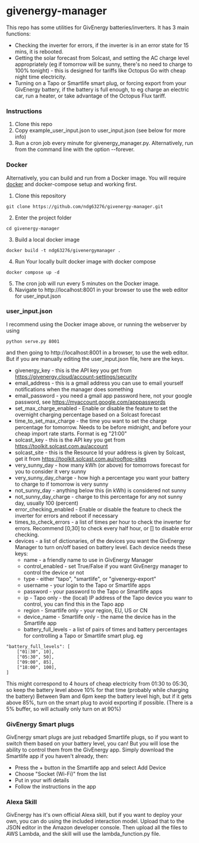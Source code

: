 # givenergy-manager

This repo has some utilities for GivEnergy batteries/inverters. It has 3 main functions:
* Checking the inverter for errors, if the inverter is in an error state for 15 mins, it is rebooted.
* Getting the solar forecast from Solcast, and setting the AC charge level appropriately (eg if tomorrow will be sunny, there's no need to charge to 100% tonight) - this is designed for tariffs like Octopus Go with cheap night time electricity.
* Turning on a Tapo or Smartlife smart plug, or forcing export from your GivEnergy battery, if the battery is full enough, to eg charge an electric car, run a heater, or take advantage of the Octopus Flux tariff.

### Instructions
1) Clone this repo
2) Copy example_user_input.json to user_input.json (see below for more info)
3) Run a cron job every minute for givenergy_manager.py. Alternatively, run from the command line with the option --forever.

### Docker
Alternatively, you can build and run from a Docker image. You will require [docker](https://docs.docker.com/get-docker/ "docker") and docker-compose setup and working first.

1. Clone this repository
```shell
git clone https://github.com/ndg63276/givenergy-manager.git
```
2. Enter the project folder
```shell
cd givenergy-manager
```
3. Build a local docker image
```shell
docker build -t ndg63276/givenergymanager .
```
4. Run Your locally built docker image with docker compose
```shell
docker compose up -d
```
5. The cron job will run every 5 minutes on the Docker image.
6. Navigate to http://localhost:8001 in your browser to use the web editor for user_input.json

### user_input.json
I recommend using the Docker image above, or running the webserver by using
```shell
python serve.py 8001
```
and then going to http://localhost:8001 in a browser, to use the web editor.
But if you are manually editing the user_input.json file, here are the keys. 
* givenergy_key - this is the API key you get from https://givenergy.cloud/account-settings/security
* email_address - this is a gmail address you can use to email yourself notifications when the manager does something
* email_password - you need a gmail app password here, not your google password, see https://myaccount.google.com/apppasswords
* set_max_charge_enabled - Enable or disable the feature to set the overnight charging percentage based on a Solcast forecast
* time_to_set_max_charge - the time you want to set the charge percentage for tomorrow. Needs to be before midnight, and before your cheap import rate starts. Format is eg "21:00"
* solcast_key - this is the API key you get from https://toolkit.solcast.com.au/account
* solcast_site - this is the Resource Id your address is given by Solcast, get it from https://toolkit.solcast.com.au/rooftop-sites
* very_sunny_day - how many kWh (or above) for tomorrows forecast for you to consider it very sunny
* very_sunny_day_charge - how high a percentage you want your battery to charge to if tomorrow is very sunny
* not_sunny_day - anything below this (in kWh) is considered not sunny
* not_sunny_day_charge - charge to this percentage for any not sunny day, usually 100 (percent)
* error_checking_enabled - Enable or disable the feature to check the inverter for errors and reboot if necessary
* times_to_check_errors - a list of times per hour to check the inverter for errors. Recommend [0,30] to check every half hour, or [] to disable error checking.
* devices - a list of dictionaries, of the devices you want the GivEnergy Manager to turn on/off based on battery level. Each device needs these keys:
  * name - a friendly name to use in GivEnergy Manager
  * control_enabled - set True/False if you want GivEnergy manager to control the device or not
  * type - either "tapo", "smartlife", or "givenergy-export"
  * username - your login to the Tapo or Smartlife apps
  * password - your password to the Tapo or Smartlife apps
  * ip - Tapo only - the (local) IP address of the Tapo device you wanr to control, you can find this in the Tapo app
  * region - Smartlife only - your region, EU, US or CN
  * device_name - Smartlife only - the name the device has in the Smartlife app
  * battery_full_levels - a list of pairs of times and battery percentages for controlling a Tapo or Smartlife smart plug. eg
```
"battery_full_levels": [
    ["01:30", 10],
    ["05:30", 50],
    ["09:00", 85],
    ["18:00", 100],
]
```
This might correspond to 4 hours of cheap electricity from 01:30 to 05:30, so keep the battery level above 10% for that time (probably while charging the battery)
Between 9am and 6pm keep the battery level high, but if it gets above 85%, turn on the smart plug to avoid exporting if possible. (There is a 5% buffer, so will actually only turn on at 90%)

### GivEnergy Smart plugs
GivEnergy smart plugs are just rebadged Smartlife plugs, so if you want to switch them based on your battery level, you can! But you will lose the ability to control them from the GivEnergy app. Simply download the Smartlife app if you haven't already, then:
* Press the + button in the Smartlife app and select Add Device
* Choose "Socket (Wi-Fi)" from the list
* Put in your wifi details
* Follow the instructions in the app


### Alexa Skill
GivEnergy has it's own official Alexa skill, but if you want to deploy your own, you can do using the included interaction model. Upload that to the JSON editor in the Amazon developer console. Then upload all the files to AWS Lambda, and the skill will use the lambda_function.py file.
